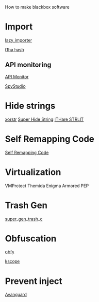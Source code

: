 How to make blackbox software

# Import 
[lazy_importer](https://github.com/JustasMasiulis/lazy_importer)

[t1ha hash](https://github.com/lurumdare/ScyllaHideDetector/tree/hide/winapi_hash)

## API monitoring
[API Monitor](http://www.rohitab.com/apimonitor)

[SpyStudio](https://www.nektra.com/products/spystudio-api-monitor/)

# Hide strings
[xorstr](https://github.com/JustasMasiulis/xorstr)
[Super Hide String](https://github.com/XShar/Super_Hide_String)
[ITHare STRLIT](https://github.com/ITHare/kscope/blob/master/src/kscope.h#L822)
# Self Remapping Code
[Self Remapping Code](https://github.com/changeofpace/Self-Remapping-Code)

# Virtualization
VMProtect
Themida
Enigma
Armored
PEP

# Trash Gen
[super_gen_trash_c](https://github.com/XShar/super_gen_trash_c)

# Obfuscation
[obfy](https://github.com/fritzone/obfy)

[kscope](https://github.com/ITHare/kscope)

# Prevent inject
[Avanguard](https://github.com/HoShiMin/Avanguard)
